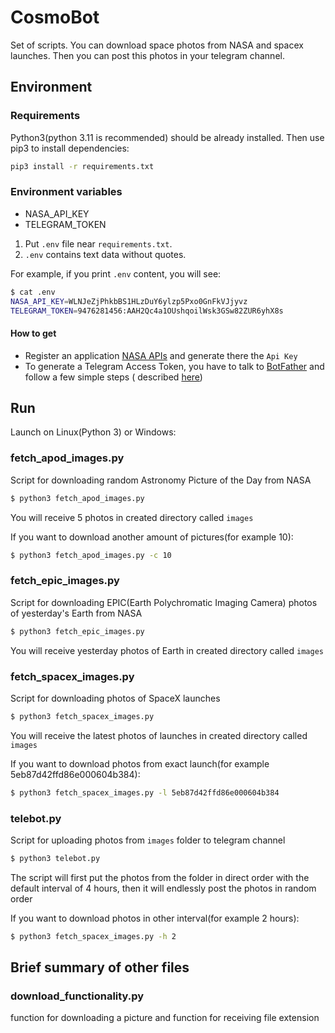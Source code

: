 # CosmoBot

Set of scripts. You can download space photos from NASA and spacex launches. Then you can post this photos in your
telegram channel.

## Environment

### Requirements

Python3(python 3.11 is recommended) should be already installed. Then use pip3 to install dependencies:

```bash
pip3 install -r requirements.txt
```

### Environment variables

- NASA_API_KEY
- TELEGRAM_TOKEN

1. Put `.env` file near `requirements.txt`.
2. `.env` contains text data without quotes.

For example, if you print `.env` content, you will see:

```bash
$ cat .env
NASA_API_KEY=WLNJeZjPhkbBS1HLzDuY6ylzp5Pxo0GnFkVJjyvz
TELEGRAM_TOKEN=9476281456:AAH2Qc4a1OUshqoilWsk3GSw82ZUR6yhX8s
```

#### How to get

* Register an application [NASA APIs](https://api.nasa.gov/#signUp) and generate there the `Api Key`
* To generate a Telegram Access Token, you have to talk to [BotFather](https://t.me/botfather) and follow a few simple
  steps (
  described [here](https://core.telegram.org/bots#6-botfather))

## Run

Launch on Linux(Python 3) or Windows:

### fetch_apod_images.py

Script for downloading random Astronomy Picture of the Day from NASA

```bash
$ python3 fetch_apod_images.py
```

You will receive 5 photos in created directory called `images`

If you want to download another amount of pictures(for example 10):

```bash
$ python3 fetch_apod_images.py -c 10
```

### fetch_epic_images.py

Script for downloading EPIC(Earth Polychromatic Imaging Camera) photos of yesterday's Earth from NASA

```bash
$ python3 fetch_epic_images.py
```

You will receive yesterday photos of Earth in created directory called `images`

### fetch_spacex_images.py

Script for downloading photos of SpaceX launches

```bash
$ python3 fetch_spacex_images.py
```

You will receive the latest photos of launches in created directory called `images`

If you want to download photos from exact launch(for example 5eb87d42ffd86e000604b384):

```bash
$ python3 fetch_spacex_images.py -l 5eb87d42ffd86e000604b384
```

### telebot.py

Script for uploading photos from `images` folder to telegram channel

```bash
$ python3 telebot.py
```

The script will first put the photos from the folder in direct order with the default interval of 4 hours, then it will
endlessly post the photos in random order

If you want to download photos in other interval(for example 2 hours):

```bash
$ python3 fetch_spacex_images.py -h 2
```

## Brief summary of other files
### download_functionality.py

function for downloading a picture and function for receiving file extension
